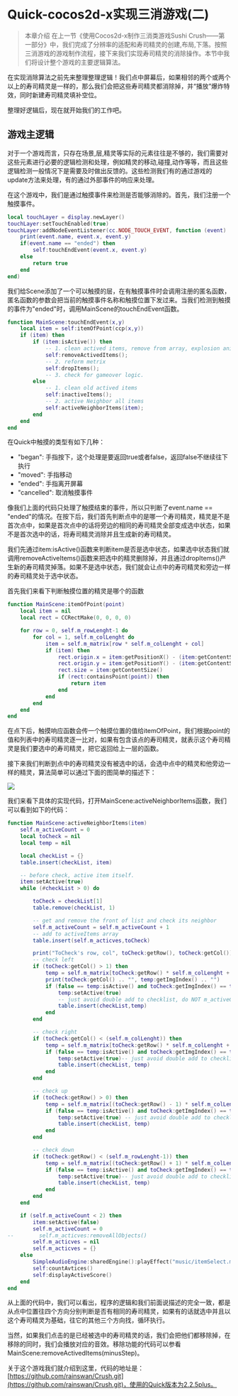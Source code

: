 # Quick-cocos2d-x实现三消游戏(二)

> 本章介绍
在上一节《使用Cocos2d-x制作三消类游戏Sushi Crush——第一部分》中，我们完成了分辨率的适配和寿司精灵的创建,布局,下落。按照三消游戏的游戏制作流程，接下来我们实现寿司精灵的消除操作。本节中我们将设计整个游戏的主要逻辑算法。


在实现消除算法之前先来整理整理逻辑！我们点中屏幕后，如果相邻的两个或两个以上的寿司精灵是一样的，那么我们会把这些寿司精灵都消除掉，并“播放”爆炸特效，同时新建寿司精灵填补空位。

整理好逻辑后，现在就开始我们的工作吧。

## 游戏主逻辑
对于一个游戏而言，只存在场景,层,精灵等实际的元素往往是不够的，我们需要对这些元素进行必要的逻辑检测和处理，例如精灵的移动,碰撞,动作等等，而且这些逻辑检测一般情况下是需要及时做出反馈的。这些检测我们有的通过游戏的update方法来处理，有的通过外部事件的响应来处理。

在这个游戏中，我们是通过触摸事件来检测是否能够消除的。首先，我们注册一个触摸事件。

``` lua
local touchLayer = display.newLayer()
touchLayer:setTouchEnabled(true)
touchLayer:addNodeEventListener(cc.NODE_TOUCH_EVENT, function (event)
    print(event.name, event.x, event.y)
    if(event.name == "ended") then
        self:touchEndEvent(event.x, event.y)
    else
        return true
    end
end)
```
我们给Scene添加了一个可以触摸的层，在有触摸事件时会调用注册的匿名函数，匿名函数的参数会把当前的触摸事件名称和触摸位置下发过来。当我们检测到触摸的事件为"ended"时，调用MainScene的touchEndEvent函数。

``` lua
function MainScene:touchEndEvent(x,y)
    local item = self:itemOfPoint(ccp(x,y))
    if (item) then
        if (item:isActive()) then
            -- 1. clean actived items, remove from array, explosion animation, score animation.
            self:removeActivedItems();
            -- 2. reform metrix
            self:dropItems();
            -- 3. check for gameover logic.
        else
            -- 1. clean old actived items
            self:inactiveItems();
            -- 2. active Neighbor all items
            self:activeNeighborItems(item);
        end
    end
end
```

在Quick中触摸的类型有如下几种：

- "began": 手指按下，这个处理是要返回true或者false，返回false不继续往下执行
- "moved": 手指移动
- "ended": 手指离开屏幕
- "cancelled": 取消触摸事件

像我们上面的代码只处理了触摸结束的事件，所以只判断了event.name == "ended"的情况。在按下后，我们首先判断点中的是哪一个寿司精灵，精灵是不是首次点中，如果是首次点中的话将旁边的相同的寿司精灵全部变成选中状态，如果不是首次选中的话，将寿司精灵消除并且生成新的寿司精灵。

我们先通过item:isActive()函数来判断item是否是选中状态，如果选中状态我们就调用removeActiveItems()函数来把选中的精灵删除掉，并且通过dropItems()产生新的寿司精灵掉落。如果不是选中状态，我们就会让点中的寿司精灵和旁边一样的寿司精灵处于选中状态。

首先我们来看下判断触摸位置的精灵是哪个的函数
``` lua
function MainScene:itemOfPoint(point)
    local item = nil
    local rect = CCRectMake(0, 0, 0, 0)

    for row = 0, self.m_rowLenght-1 do
        for col = 1, self.m_colLenght do
            item = self.m_matrix[row * self.m_colLenght + col]
            if (item) then
                rect.origin.x = item:getPositionX() - (item:getContentSize().width / 2)
                rect.origin.y = item:getPositionY() - (item:getContentSize().height / 2)
                rect.size = item:getContentSize()
                if (rect:containsPoint(point)) then
                    return item
                end
            end
        end
    end
end
```

在点下后，触摸响应函数会传一个触摸位置的值给itemOfPoint，我们根据point的值和列表中的寿司精灵逐一比对，如果有包含该点的寿司精灵，就表示这个寿司精灵是我们要选中的寿司精灵，把它返回给上一层的函数。

接下来我们判断到点中的寿司精灵没有被选中的话，会选中点中的精灵和他旁边一样的精灵，算法简单可以通过下面的图简单的描述下：

![](./res/suanfa.png)

我们来看下具体的实现代码，打开MainScene:activeNeighborItems函数，我们可以看到如下的代码：

```lua
function MainScene:activeNeighborItems(item)
    self.m_activeCount = 0
    local toCheck = nil
    local temp = nil

    local checkList = {}
    table.insert(checkList, item)

    -- before check, active item itself.
    item:setActive(true)
    while (#checkList > 0) do

        toCheck = checkList[1]
        table.remove(checkList, 1)

        -- get and remove the front of list and check its neighbor
        self.m_activeCount = self.m_activeCount + 1
        -- add to activeItems array
        table.insert(self.m_acticves,toCheck)

        print("ToCheck's row, col", toCheck:getRow(), toCheck:getCol())
        -- check left
        if (toCheck:getCol() > 1) then
            temp = self.m_matrix[toCheck:getRow() * self.m_colLenght + toCheck:getCol() - 1]
            print(toCheck:getCol() .. "", temp:getImgIndex() .. "")
            if (false == temp:isActive() and toCheck:getImgIndex() == temp:getImgIndex()) then
                temp:setActive(true)
                -- just avoid double add to checklist, do NOT m_activeCount++ here.
                table.insert(checkList,temp)
            end
        end

        -- check right
        if (toCheck:getCol() < (self.m_colLenght)) then
            temp = self.m_matrix[toCheck:getRow() * self.m_colLenght + toCheck:getCol() + 1]
            if (false == temp:isActive() and toCheck:getImgIndex() == temp:getImgIndex()) then
                temp:setActive(true)-- just avoid double add to checklist, do NOT m_activeCount++ here.
                table.insert(checkList, temp)
            end
        end

        -- check up
        if (toCheck:getRow() > 0) then
            temp = self.m_matrix[(toCheck:getRow() - 1) * self.m_colLenght + toCheck:getCol()]
            if (false == temp:isActive() and toCheck:getImgIndex() == temp:getImgIndex()) then
                temp:setActive(true) -- just avoid double add to checklist, do NOT m_activeCount++ here.
                table.insert(checkList, temp)
            end
        end

        -- check down
        if (toCheck:getRow() < (self.m_rowLenght-1)) then
            temp = self.m_matrix[(toCheck:getRow() + 1) * self.m_colLenght + toCheck:getCol()]
            if (false == temp:isActive() and toCheck:getImgIndex() == temp:getImgIndex()) then
                temp:setActive(true)-- just avoid double add to checklist, do NOT m_activeCount++ here.
                table.insert(checkList, temp)
            end
        end
    end

    if (self.m_activeCount < 2) then
        item:setActive(false)
        self.m_activeCount = 0
--        self.m_acticves:removeAllObjects()
        self.m_acticves = nil
        self.m_acticves = {}
    else
        SimpleAudioEngine:sharedEngine():playEffect("music/itemSelect.mp3")
        self:countAvtices()
        self:displayActiveScore()
    end
end
```

从上面的代码中，我们可以看出，程序的逻辑和我们前面说描述的完全一致，都是从点中位置往四个方向分别判断是否有相同的寿司精灵，如果有的话就选中并且以这个寿司精灵为基础，往它的其他三个方向找，循环执行。

当然，如果我们点击的是已经被选中的寿司精灵的话，我们会把他们都移除掉，在移除的同时，我们会播放对应的音效。移除功能的代码可以参看MainScene:removeActivedItems(minusStep)。

关于这个游戏我们就介绍到这里，代码的地址是：[https://github.com/rainswan/Crush.git](https://github.com/rainswan/Crush.git)，使用的Quick版本为2.2.5plus。